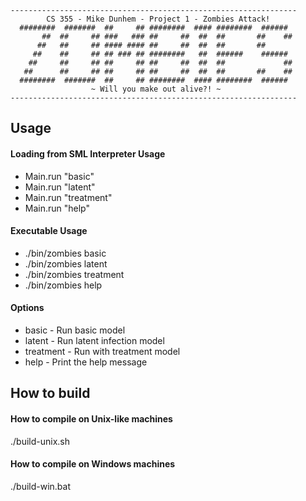 ```
----------------------------------------------------------------
        CS 355 - Mike Dunhem - Project 1 - Zombies Attack!
  ########  #######  ##     ## ########  #### ########  ######
       ##  ##     ## ###   ### ##     ##  ##  ##       ##    ##
      ##   ##     ## #### #### ##     ##  ##  ##       ##
     ##    ##     ## ## ### ## ########   ##  ######    ######
    ##     ##     ## ##     ## ##     ##  ##  ##             ##
   ##      ##     ## ##     ## ##     ##  ##  ##       ##    ##
  ########  #######  ##     ## ########  #### ########  ######
                  ~ Will you make out alive?! ~
----------------------------------------------------------------
```

## Usage

#### Loading from SML Interpreter Usage
- Main.run "basic"
- Main.run "latent"
- Main.run "treatment"
- Main.run "help"       

#### Executable Usage
- ./bin/zombies basic
- ./bin/zombies latent
- ./bin/zombies treatment
- ./bin/zombies help

#### Options
- basic       -     Run basic model
- latent      -     Run latent infection model
- treatment   -     Run with treatment model
- help        -     Print the help message


## How to build

#### How to compile on Unix-like machines
./build-unix.sh

#### How to compile on Windows machines
./build-win.bat
